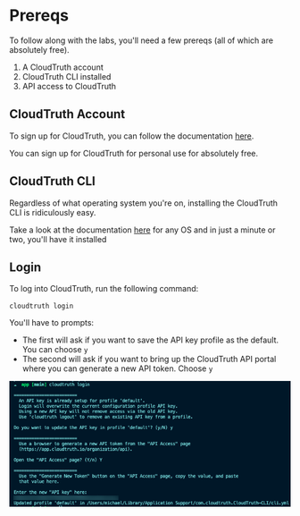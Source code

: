 # Prereqs

To follow along with the labs, you'll need a few prereqs (all of which are absolutely free).

1. A CloudTruth account
2. CloudTruth CLI installed
3. API access to CloudTruth

## CloudTruth Account

To sign up for CloudTruth, you can follow the documentation [here](https://docs.cloudtruth.com/organization-management/account-setup).

You can sign up for CloudTruth for personal use for absolutely free.

## CloudTruth CLI

Regardless of what operating system you're on, installing the CloudTruth CLI is ridiculously easy.

Take a look at the documentation [here](https://docs.cloudtruth.com/configuration-management/cli-and-api/cloudtruth-cli) for any OS and in just a minute or two, you'll have it installed

## Login

To log into CloudTruth, run the following command:

```
cloudtruth login
```

You'll have to prompts:
- The first will ask if you want to save the API key profile as the default. You can choose `y`
- The second will ask if you want to bring up the CloudTruth API portal where you can generate a new API token. Choose `y`

![signup](images/signup1.png)